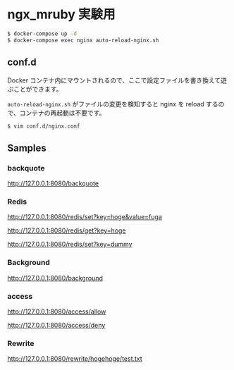 ngx_mruby 実験用
==

```bash
$ docker-compose up -d
$ docker-compose exec nginx auto-reload-nginx.sh
```

## conf.d

Docker コンテナ内にマウントされるので、ここで設定ファイルを書き換えて遊ぶことができます。

`auto-reload-nginx.sh` がファイルの変更を検知すると nginx を reload するので、コンテナの再起動は不要です。

```bash
$ vim conf.d/nginx.conf
```

## Samples

### backquote

http://127.0.0.1:8080/backquote

### Redis

http://127.0.0.1:8080/redis/set?key=hoge&value=fuga

http://127.0.0.1:8080/redis/get?key=hoge

http://127.0.0.1:8080/redis/set?key=dummy

### Background

http://127.0.0.1:8080/background

### access

http://127.0.0.1:8080/access/allow

http://127.0.0.1:8080/access/deny

### Rewrite

http://127.0.0.1:8080/rewrite/hogehoge/test.txt


